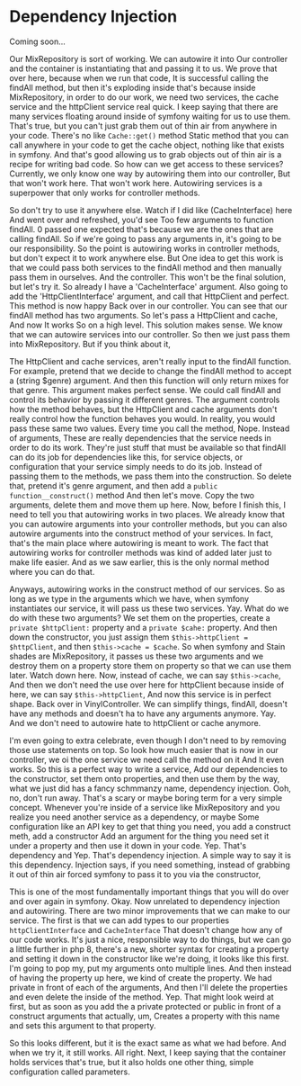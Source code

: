 # Dependency Injection

Coming soon...

Our MixRepository is sort of working. We can autowire it into Our controller and the
container is instantiating that and passing it to us. We prove that over here,
because when we run that code, It is successful calling the findAll method, but then
it's exploding inside that's because inside MixRepository, in order to do our work,
we need two services, the cache service and the httpClient service real quick. I keep
saying that there are many services floating around inside of symfony waiting for us
to use them. That's true, but you can't just grab them out of thin air from anywhere
in your code. There's no like `Cache::get()` method Static method that you can call
anywhere in your code to get the cache object, nothing like that exists in symfony.
And that's good allowing us to grab objects out of thin air is a recipe for writing
bad code. So how can we get access to these services? Currently, we only know one way
by autowiring them into our controller, But that won't work here. That won't work
here. Autowiring services is a superpower that only works for controller methods.

So don't try to use it anywhere else. Watch if I did like (CacheInterface) here And
went over and refreshed, you'd see Too few arguments to function findAll. 0 passed
one expected that's because we are the ones that are calling findAll. So if we're
going to pass any arguments in, it's going to be our responsibility. So the point is
autowiring works in controller methods, but don't expect it to work anywhere else.
But One idea to get this work is that we could pass both services to the findAll
method and then manually pass them in ourselves. And the controller. This won't be
the final solution, but let's try it. So already I have a 'CacheInterface' argument.
Also going to add the 'HttpClientInterface' argument, and call that HttpClient and
perfect. This method is now happy Back over in our controller. You can see that our
findAll method has two arguments. So let's pass a HttpClient and cache, And now It
works So on a high level. This solution makes sense. We know that we can autowire
services into our controller. So then we just pass them into MixRepository. But if
you think about it,

The HttpClient and cache services, aren't really input to the findAll function. For
example, pretend that we decide to change the findAll method to accept a (string
$genre) argument. And then this function will only return mixes for that genre. This
argument makes perfect sense. We could call findAll and control its behavior by
passing it different genres. The argument controls how the method behaves, but the
HttpClient and cache arguments don't really control how the function behaves you
would. In reality, you would pass these same two values. Every time you call the
method, Nope. Instead of arguments, These are really dependencies that the service
needs in order to do its work. They're just stuff that must be available so that
findAll can do its job for dependencies like this, for service objects, or
configuration that your service simply needs to do its job. Instead of passing them
to the methods, we pass them into the construction. So delete that, pretend it's
genre argument, and then add a `public function__construct()` method And then let's
move. Copy the two arguments, delete them and move them up here. Now, before I finish
this, I need to tell you that autowiring works in two places. We already know that
you can autowire arguments into your controller methods, but you can also autowire
arguments into the construct method of your services. In fact, that's the main place
where autowiring is meant to work. The fact that autowiring works for controller
methods was kind of added later just to make life easier. And as we saw earlier, this
is the only normal method where you can do that.

Anyways, autowiring works in the construct method of our services. So as long as we
type in the arguments which we have, when symfony instantiates our service, it will
pass us these two services. Yay. What do we do with these two arguments? We set them
on the properties, create a `private $httpClient:` property and a `private $cahe:`
property. And then down the constructor, you just assign them `$this->httpClient =
$httpClient`, and then `$this->cache = $cache`. So when symfony and Stain shades are
MixRepository, it passes us these two arguments and we destroy them on a property
store them on property so that we can use them later. Watch down here. Now, instead
of cache, we can say `$this->cache`, And then we don't need the use over here for
httpClient because inside of here, we can say `$this->httpClient`, And now this
service is in perfect shape. Back over in VinylController. We can simplify things,
findAll, doesn't have any methods and doesn't ha to have any arguments anymore. Yay.
And we don't need to autowire hate to httpClient or cache anymore.

I'm even going to extra celebrate, even though I don't need to by removing those use
statements on top. So look how much easier that is now in our controller, we oi the
one service we need call the method on it And It even works. So this is a perfect way
to write a service, Add our dependencies to the constructor, set them onto
properties, and then use them by the way, what we just did has a fancy schmmanzy
name, dependency injection. Ooh, no, don't run away. That's a scary or maybe boring
term for a very simple concept. Whenever you're inside of a service like
MixRepository and you realize you need another service as a dependency, or maybe Some
configuration like an API key to get that thing you need, you add a construct meth,
add a constructor Add an argument for the thing you need set it under a property and
then use it down in your code. Yep. That's dependency and Yep. That's dependency
injection. A simple way to say it is this dependency. Injection says, if you need
something, instead of grabbing it out of thin air forced symfony to pass it to you
via the constructor,

This is one of the most fundamentally important things that you will do over and over
again in symfony. Okay. Now unrelated to dependency injection and autowiring. There
are two minor improvements that we can make to our service. The first is that we can
add types to our properties `httpClientInterface` and `CacheInterface` That doesn't
change how any of our code works. It's just a nice, responsible way to do things, but
we can go a little further in php 8, there's a new, shorter syntax for creating a
property and setting it down in the constructor like we're doing, it looks like this
first. I'm going to pop my, put my arguments onto multiple lines. And then instead of
having the property up here, we kind of create the property. We had private in front
of each of the arguments, And then I'll delete the properties and even delete the
inside of the method. Yep. That might look weird at first, but as soon as you add the
a private protected or public in front of a construct arguments that actually, um,
Creates a property with this name and sets this argument to that property.

So this looks different, but it is the exact same as what we had before. And when we
try it, it still works. All right. Next, I keep saying that the container holds
services that's true, but it also holds one other thing, simple configuration called
parameters.
